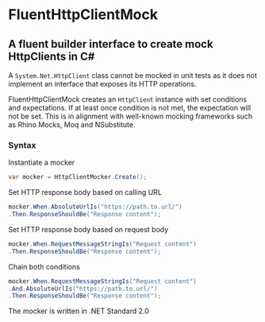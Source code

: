 # FluentHttpClientMock
## A fluent builder interface to create mock HttpClients in C#

A `System.Net.HttpClient` class cannot be mocked in unit tests as it does not implement an interface that exposes its HTTP operations.

FluentHttpClientMock creates an `HttpClient` instance with set conditions and expectations. If at least once condition is not met, the expectation will not be set. This is in alignment with well-known mocking frameworks such as Rhino Mocks, Moq and NSubstitute.

### Syntax

Instantiate a mocker

```csharp
var mocker = HttpClientMocker.Create();
```

Set HTTP response body based on calling URL

```csharp
mocker.When.AbsoluteUrlIs("https://path.to.url/")
.Then.ResponseShouldBe("Response content");
```

Set HTTP response body based on request body

```csharp
mocker.When.RequestMessageStringIs("Request content")
.Then.ResponseShouldBe("Response content");
```

Chain both conditions
```csharp
mocker.When.RequestMessageStringIs("Request content")
.And.AbsoluteUrlIs("https://path.to.url/")
.Then.ResponseShouldBe("Response content");
```

The mocker is written in .NET Standard 2.0